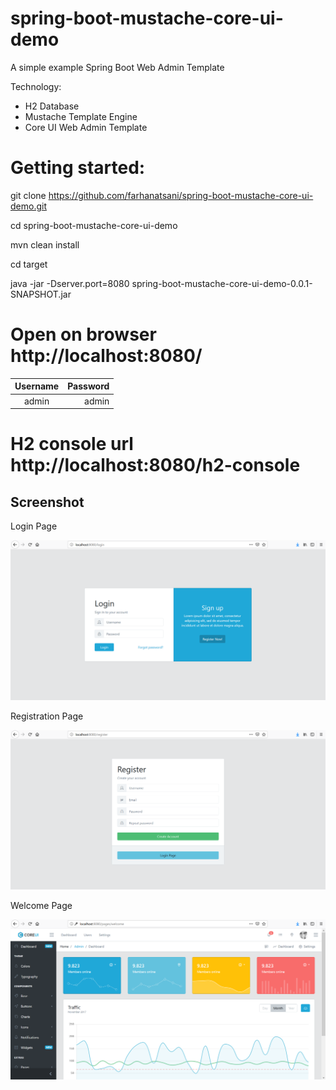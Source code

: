 # spring-boot-mustache-core-ui-demo
A simple example Spring Boot Web Admin Template

Technology:
- H2 Database
- Mustache Template Engine
- Core UI Web Admin Template

# Getting started:

git clone https://github.com/farhanatsani/spring-boot-mustache-core-ui-demo.git

cd spring-boot-mustache-core-ui-demo

mvn clean install

cd target

java -jar -Dserver.port=8080 spring-boot-mustache-core-ui-demo-0.0.1-SNAPSHOT.jar

# Open on browser http://localhost:8080/

| Username | Password |
|:--------:| --------:|
| admin    | admin     |

# H2 console url http://localhost:8080/h2-console

## Screenshot

Login Page

![Login Page](img/login.png "Login Page")

Registration Page

![Registration Page](img/register.png "Registration Page")

Welcome Page

![Welcome Page](img/welcome.png "Welcome Page")
